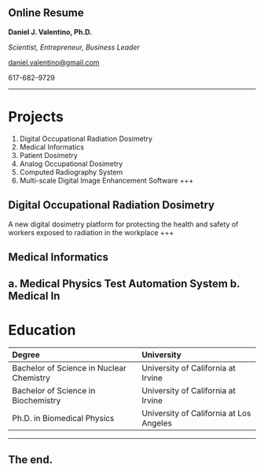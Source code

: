 ## Online Resume
**Daniel J. Valentino, Ph.D.**

*Scientist, Entrepreneur, Business Leader*

daniel.valentino@gmail.com

617-682-9729

---
# Projects
1. Digital Occupational Radiation Dosimetry
2. Medical Informatics
3. Patient Dosimetry
4. Analog Occupational Dosimetry
5. Computed Radiography System
6. Multi-scale Digital Image Enhancement Software
+++
## Digital Occupational Radiation Dosimetry
A new digital dosimetry platform for protecting the health and safety of workers exposed to radiation in the workplace
+++
## Medical Informatics
a. Medical Physics Test Automation System
b. Medical In 
---
# Education
|                                Degree                                |                University               |
|:--------------------------------------------------------------------|:---------------------------------------|
| Bachelor of Science in Nuclear Chemistry | University of California at Irvine |
| Bachelor of Science in Biochemistry | University of California at Irvine |
| Ph.D. in Biomedical Physics  | University of California at Los Angeles |

---
## The end.
<!--stackedit_data:
eyJoaXN0b3J5IjpbMTE0OTY5MTcyMiwxNTgwMzc2MTgyLC02Mz
I0NzYxNDQsOTcxNTE4NzYyLC01MjA2NDQyODYsLTEyNDM4Mjkz
XX0=
-->